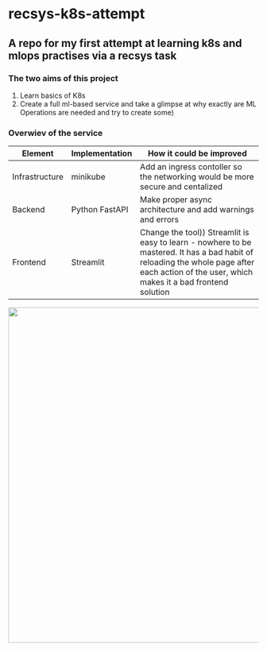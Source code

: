 # recsys-k8s-attempt
## A repo for my first attempt at learning k8s and mlops practises via a recsys task

### The two aims of this project
1. Learn basics of K8s
2. Create a full ml-based service and take a glimpse at why exactly are ML Operations are needed and try to create some)

### Overwiev of the service
| Element | Implementation | How it could be improved |
| ------- | -------------- | --------------- |
| Infrastructure | minikube | Add an ingress contoller so the networking would be more secure and centalized |
| Backend | Python FastAPI | Make proper async architecture and add warnings and errors |
| Frontend | Streamlit | Change the tool)) Streamlit is easy to learn - nowhere to be mastered. It has a bad habit of reloading the whole page after each action of the user, which makes it a bad frontend solution |

<img src="https://github.com/orson88/recsys-k8s-attempt/assets/62896830/64a9c291-0655-4321-8a51-8f3ea6326f97)https://github.com/orson88/recsys-k8s-attempt/assets/62896830/64a9c291-0655-4321-8a51-8f3ea6326f97" width="800" height="675">
